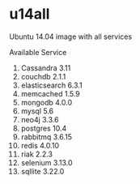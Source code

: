 # u14all
Ubuntu 14.04 image with all services

Available Service
  1.  Cassandra 3.11
  2.  couchdb 2.1.1
  3.  elasticsearch 6.3.1
  4.  memcached 1.5.9
  5.  mongodb 4.0.0
  6.  mysql 5.6
  7.  neo4j 3.3.6
  8.  postgres 10.4
  9.  rabbitmq 3.6.15
 10.  redis 4.0.10
 11.  riak 2.2.3
 12.  selenium 3.13.0
 13.  sqllite 3.22.0
